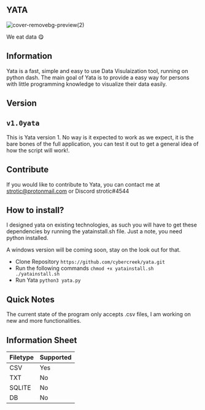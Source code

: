 ## YATA
![cover-removebg-preview(2)](https://user-images.githubusercontent.com/86202527/123518599-99cf9280-d674-11eb-94da-d3657650f8a1.png)



We eat data 😋


## Information

Yata is a fast, simple and easy to use Data Visulaization tool, running on python dash. The main goal of Yata is to provide a easy way for persons with little programming knowledge to visualize their data easily. 


## Version 

##  ``v1.0yata``

This is Yata version 1. No way is it expected to work as we expect, it is the bare bones of the full application, you can test it out to get a general idea of how the script will work!.


## Contribute

If you would like to contribute to Yata, you can contact me at strotic@protonmail.com or Discord strotic#4544


## How to install?

I designed yata on existing technologies, as such you will have to get these dependencies by running the yatainstall.sh file.
Just a note, you need python installed. 

A windows version will be coming soon, stay on the look out for that.

* Clone Repository
 ``https://github.com/cybercreek/yata.git``
 * Run the following commands
  ``chmod +x yatainstall.sh
    ./yatainstall.sh``
 * Run Yata
  ``python3 yata.py``



## Quick Notes

The current state of the program only accepts .csv files, I am working on new and more functionalities.





## Information Sheet

| Filetype | Supported |
|---------|------------|
| CSV     | Yes        |
| TXT     | No         |
| SQLITE  | No         |
| DB      | No         |
